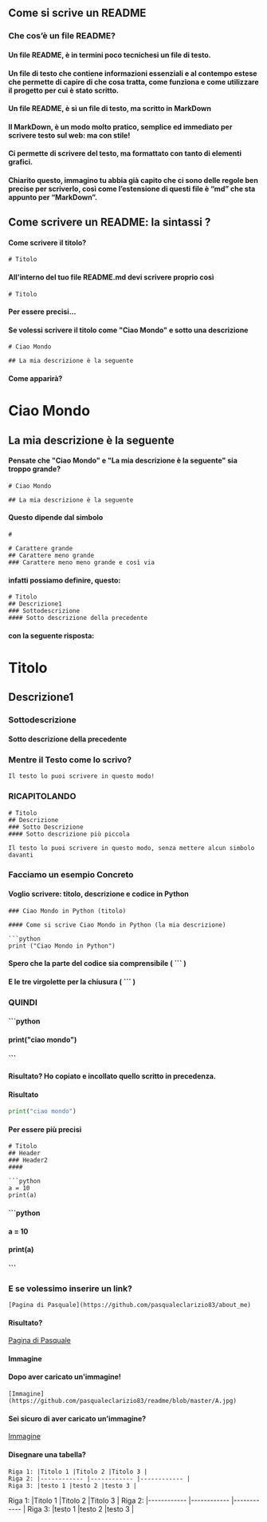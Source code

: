 ## Come si scrive un README

### Che cos’è un file README?
#### Un file README, è in termini poco tecnichesi un file di testo.

#### Un file di testo che contiene informazioni essenziali e al contempo estese che permette di capire di che cosa tratta, come funziona e come utilizzare il progetto per cui è stato scritto.

#### Un file README, è sì un file di testo, ma scritto in MarkDown

#### Il MarkDown, è un modo molto pratico, semplice ed immediato per scrivere testo sul web: ma con stile!

#### Ci permette di scrivere del testo, ma formattato con tanto di elementi grafici.

#### Chiarito questo, immagino tu abbia già capito che ci sono delle regole ben precise per scriverlo, così come l’estensione di questi file è “md” che sta appunto per “MarkDown”.

## Come scrivere un README: la sintassi ?

#### Come scrivere il titolo?

```
# Titolo

```
#### All'interno del tuo file README.md devi scrivere proprio così

```
# Titolo

```

#### Per essere precisi...

#### Se volessi scrivere il titolo come "Ciao Mondo" e sotto una descrizione

```
# Ciao Mondo

## La mia descrizione è la seguente

```
#### Come apparirà?

# Ciao Mondo
## La mia descrizione è la seguente

#### Pensate che "Ciao Mondo" e "La mia descrizione è la seguente" sia troppo grande?

```
# Ciao Mondo

## La mia descrizione è la seguente

```

#### Questo dipende dal simbolo

```
#

# Carattere grande
## Carattere meno grande
### Carattere meno meno grande e così via

```

#### infatti possiamo definire, questo:

```
# Titolo
## Descrizione1
### Sottodescrizione
#### Sotto descrizione della precedente

```

#### con la seguente risposta:

# Titolo
## Descrizione1
### Sottodescrizione
#### Sotto descrizione della precedente

### Mentre il Testo come lo scrivo?

```
Il testo lo puoi scrivere in questo modo!

```

### RICAPITOLANDO

```
# Titolo
## Descrizione
### Sotto Descrizione
#### Sotto descrizione più piccola

Il testo lo puoi scrivere in questo modo, senza mettere alcun simbolo davanti

```

### Facciamo un esempio Concreto

#### Voglio scrivere: titolo, descrizione e codice in Python

```
### Ciao Mondo in Python (titolo)

#### Come si scrive Ciao Mondo in Python (la mia descrizione)

```python
print ("Ciao Mondo in Python")

```

#### Spero che la parte del codice sia comprensibile ( ``` )
#### E le tre virgolette per la chiusura (  ``` )

### QUINDI

#### ```python
#### print("ciao mondo")
#### ```

#### Risultato? Ho copiato e incollato quello scritto in precedenza.
#### Risultato

```python
print("ciao mondo")
```

#### Per essere più precisi

```
# Titolo
## Header
### Header2
#### 

```python
a = 10
print(a)

```

#### ```python
#### a = 10
#### print(a)
#### ```

### E se volessimo inserire un link?

```
[Pagina di Pasquale](https://github.com/pasqualeclarizio83/about_me)

```

#### Risultato?

[Pagina di Pasquale](https://github.com/pasqualeclarizio83/about_me)

#### Immagine
#### Dopo aver caricato un'immagine!

```
[Immagine](https://github.com/pasqualeclarizio83/readme/blob/master/A.jpg)

```
#### Sei sicuro di aver caricato un'immagine?

[Immagine](https://github.com/pasqualeclarizio83/readme/blob/master/A.jpg)


#### Disegnare una tabella?

```
Riga 1: |Titolo 1 |Titolo 2 |Titolo 3 |
Riga 2: |------------ |------------ |------------ |
Riga 3: |testo 1 |testo 2 |testo 3 |

```

Riga 1: |Titolo 1 |Titolo 2 |Titolo 3 |
Riga 2: |------------ |------------ |------------ |
Riga 3: |testo 1 |testo 2 |testo 3 |